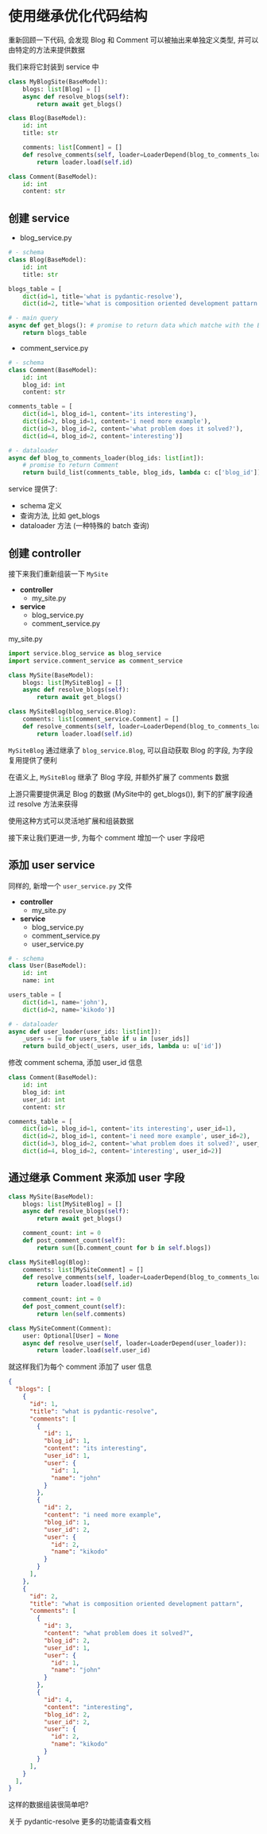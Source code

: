 # 使用继承优化代码结构

重新回顾一下代码, 会发现 Blog 和 Comment 可以被抽出来单独定义类型, 并可以由特定的方法来提供数据

我们来将它封装到 service 中
```python
class MyBlogSite(BaseModel):
    blogs: list[Blog] = []
    async def resolve_blogs(self):
        return await get_blogs()

class Blog(BaseModel):
    id: int
    title: str

    comments: list[Comment] = []
    def resolve_comments(self, loader=LoaderDepend(blog_to_comments_loader)):
        return loader.load(self.id)

class Comment(BaseModel):
    id: int
    content: str
```

## 创建 service

- blog_service.py
```python
# - schema
class Blog(BaseModel):
    id: int
    title: str

blogs_table = [
    dict(id=1, title='what is pydantic-resolve'),
    dict(id=2, title='what is composition oriented development pattarn')]

# - main query
async def get_blogs(): # promise to return data which matche with the Blog schema
    return blogs_table
```

- comment_service.py
```python
# - schema
class Comment(BaseModel):
    id: int
    blog_id: int
    content: str

comments_table = [
    dict(id=1, blog_id=1, content='its interesting'),
    dict(id=2, blog_id=1, content='i need more example'),
    dict(id=3, blog_id=2, content='what problem does it solved?'),
    dict(id=4, blog_id=2, content='interesting')]

# - dataloader
async def blog_to_comments_loader(blog_ids: list[int]):
    # promise to return Comment
    return build_list(comments_table, blog_ids, lambda c: c['blog_id'])  
```

service 提供了: 

- schema 定义 
- 查询方法, 比如 get_blogs
- dataloader 方法 (一种特殊的 batch 查询)


## 创建 controller

接下来我们重新组装一下 `MySite`

- **controller**
    - my_site.py
- **service**
    - blog_service.py
    - comment_service.py

my_site.py
```python hl_lines="10"
import service.blog_service as blog_service
import service.comment_service as comment_service

class MySite(BaseModel):
    blogs: list[MySiteBlog] = []
    async def resolve_blogs(self):
        return await get_blogs()

class MySiteBlog(blog_service.Blog):
    comments: list[comment_service.Comment] = []
    def resolve_comments(self, loader=LoaderDepend(blog_to_comments_loader)):
        return loader.load(self.id)
```

`MySiteBlog` 通过继承了 `blog_service.Blog`, 可以自动获取 Blog 的字段, 为字段复用提供了便利

在语义上, `MySiteBlog` 继承了 Blog 字段, 并额外扩展了 comments 数据

上游只需要提供满足 Blog 的数据 (MySite中的 get_blogs()), 剩下的扩展字段通过 resolve 方法来获得

使用这种方式可以灵活地扩展和组装数据

接下来让我们更进一步, 为每个 comment 增加一个 user 字段吧

## 添加 user service

同样的, 新增一个 `user_service.py` 文件

- **controller**
    - my_site.py
- **service**
    - blog_service.py
    - comment_service.py
    - user_service.py

```python
# - schema
class User(BaseModel):
    id: int
    name: int

users_table = [
    dict(id=1, name='john'),
    dict(id=2, name='kikodo')]

# - dataloader
async def user_loader(user_ids: list[int]):
    _users = [u for users_table if u in [user_ids]]
    return build_object(_users, user_ids, lambda u: u['id'])
```

修改 comment schema, 添加 user_id 信息

```python
class Comment(BaseModel):
    id: int
    blog_id: int
    user_id: int
    content: str

comments_table = [
    dict(id=1, blog_id=1, content='its interesting', user_id=1),
    dict(id=2, blog_id=1, content='i need more example', user_id=2),
    dict(id=3, blog_id=2, content='what problem does it solved?', user_id=1),
    dict(id=4, blog_id=2, content='interesting', user_id=2)]
```

## 通过继承 Comment 来添加 user 字段

```python hl_lines="19"
class MySite(BaseModel):
    blogs: list[MySiteBlog] = []
    async def resolve_blogs(self):
        return await get_blogs()

    comment_count: int = 0
    def post_comment_count(self):
        return sum([b.comment_count for b in self.blogs])

class MySiteBlog(Blog):
    comments: list[MySiteComment] = []
    def resolve_comments(self, loader=LoaderDepend(blog_to_comments_loader)):
        return loader.load(self.id)
    
    comment_count: int = 0
    def post_comment_count(self):
        return len(self.comments)

class MySiteComment(Comment):
    user: Optional[User] = None
    async def resolve_user(self, loader=LoaderDepend(user_loader)):
        return loader.load(self.user_id)
```

就这样我们为每个 comment 添加了 user 信息

```json
{
  "blogs": [
    {
      "id": 1,
      "title": "what is pydantic-resolve",
      "comments": [
        {
          "id": 1,
          "blog_id": 1,
          "content": "its interesting",
          "user_id": 1,
          "user": {
            "id": 1,
            "name": "john"
          }
        },
        {
          "id": 2,
          "content": "i need more example",
          "blog_id": 1,
          "user_id": 2,
          "user": {
            "id": 2,
            "name": "kikodo"
          }
        }
      ],
    },
    {
      "id": 2,
      "title": "what is composition oriented development pattarn",
      "comments": [
        {
          "id": 3,
          "content": "what problem does it solved?",
          "blog_id": 2,
          "user_id": 1,
          "user": {
            "id": 1,
            "name": "john"
          }
        },
        {
          "id": 4,
          "content": "interesting",
          "blog_id": 2,
          "user_id": 2,
          "user": {
            "id": 2,
            "name": "kikodo"
          }
        }
      ],
    }
  ],
}
```

这样的数据组装很简单吧?


关于 pydantic-resolve 更多的功能请查看文档